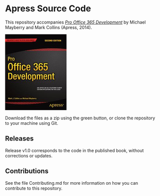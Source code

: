 # Apress Source Code

This repository accompanies [*Pro Office 365 Development*](http://www.apress.com/9781484202456) by Michael Mayberry and Mark Collins (Apress, 2014).

![Cover image](9781484202456.jpg)

Download the files as a zip using the green button, or clone the repository to your machine using Git.

## Releases

Release v1.0 corresponds to the code in the published book, without corrections or updates.

## Contributions

See the file Contributing.md for more information on how you can contribute to this repository.
